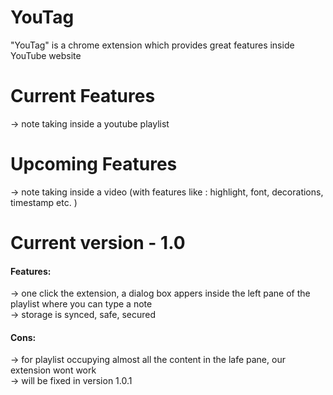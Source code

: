 # YouTag
"YouTag" is a chrome extension which provides great features inside YouTube website

# Current Features
-> note taking inside a youtube playlist

# Upcoming Features
-> note taking inside a video (with features like : highlight, font, decorations, timestamp etc. )

# Current version - 1.0
<h4>Features:</h4>
-> one click the extension, a dialog box appers inside the left pane of the playlist where you can type a note
<br/>
-> storage is synced, safe, secured 
<h4>Cons:</h4>
-> for playlist occupying almost all the content in the lafe pane, our extension wont work
<br/>
-> will be fixed in version 1.0.1
